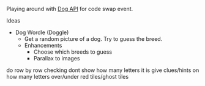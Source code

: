 Playing around with [Dog API](https://dog.ceo/dog-api/) for code swap event.

Ideas

* Dog Wordle (Doggle)
  * Get a random picture of a dog. Try to guess the breed.
  * Enhancements
    * Choose which breeds to guess
    * Parallax to images

do row by row checking
dont show how many letters it is
  give clues/hints on how many letters over/under
  red tiles/ghost tiles
